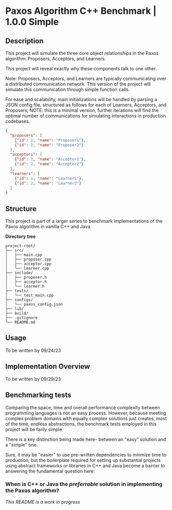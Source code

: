 # Paxos Algorithm C++ Benchmark | 1.0.0 Simple 

## Description

This project will simulate the three core object relationships in the Paxos algorithm: Proposers, Acceptors, and Learners.

This project will reveal exactly *why* these components talk to one other.

Note: Proposers, Acceptors, and Learners are typically communicating over a distributed communication network. This version of the project will simulate this communication through
simple function calls.

For ease and scalability, main initializations will be handled by parsing a JSON config file, structured as follows for each of Learners, Acceptors, and Proposers, NOTE: this is a minimal version, further iterations will find the optimal number of communications for simulating interactions in production codebases.

```JSON
{
  "proposers": [
    {"id": 1, "name": "Proposer1"},
    {"id": 2, "name": "Proposer2"}
  ],
  "acceptors": [
    {"id": 1, "name": "Acceptor1"},
    {"id": 2, "name": "Acceptor2"}
  ],
  "learners": [
    {"id": 1, "name": "Learner1"},
    {"id": 2, "name": "Learner2"}
  ]
}


```

## Structure

This project is part of a larger series to benchmark implementations of the Paxos algorithm in vanilla C++ and Java. 


 **Directory tree**
```text
project-root/
├── src/
│   ├── main.cpp
│   ├── proposer.cpp
│   ├── acceptor.cpp
│   └── learner.cpp
├── include/
│   ├── proposer.h
│   ├── acceptor.h
│   └── learner.h
├── tests/
│   └── test_main.cpp
├── configs/
│   └── paxos_config.json
├── lib/
├── build/
├── .gitignore
└── README.md
```

## Usage

To be written by 09/24/23


## Implementation Overview

To be written by 09/29/23


## Benchmarking tests

Comparing the space, time and overall performance complexity between programming languages is not an easy process. However, because meeting complex problem domains with equally complex solutions just creates, most of the time, endless abstractions, the benchmark tests employed in this project will be farily simple. 

There is a key distinction being made here- between an "easy" solution and a "simple" one. 

Sure, it may be "easier" to use pre-written dependencies to minmize time to production, but the boilerplate required for setting up substantial projects using abstract frameworks or libraries in C++ and Java become a barrier to answering the fundamental question here:

### When is C++ or Java the *preferrable* solution in implementing the Paxos algorithm?




*This README is a work in progress*
